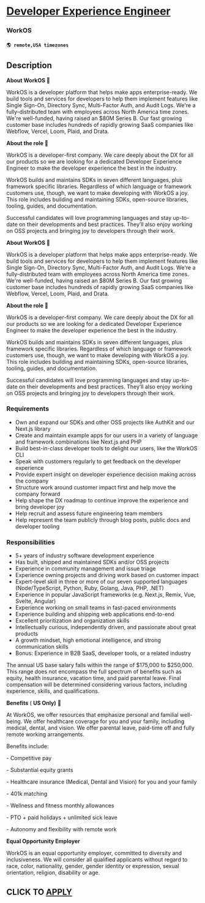 # [Developer Experience Engineer](https://www.remotewlb.com/apply/developer-experience-engineer)  
### WorkOS  
#### `🌎 remote,USA timezones`  

## Description

 **About WorkOS 🚀**

WorkOS is a developer platform that helps make apps enterprise-ready. We build tools and services for developers to help them implement features like Single Sign-On, Directory Sync, Multi-Factor Auth, and Audit Logs. We're a fully-distributed team with employees across North America time zones. We're well-funded, having raised an $80M Series B. Our fast growing customer base includes hundreds of rapidly growing SaaS companies like Webflow, Vercel, Loom, Plaid, and Drata.

  

 **About the role 💭**

WorkOS is a developer-first company. We care deeply about the DX for all our products so we are looking for a dedicated Developer Experience Engineer to make the developer experience the best in the industry.

  

WorkOS builds and maintains SDKs in seven different languages, plus framework specific libraries. Regardless of which language or framework customers use, though, we want to make developing with WorkOS a joy. This role includes building and maintaining SDKs, open-source libraries, tooling, guides, and documentation.

  

Successful candidates will love programming languages and stay up-to-date on their developments and best practices. They’ll also enjoy working on OSS projects and bringing joy to developers through their work.

  

 **About WorkOS 🚀**

WorkOS is a developer platform that helps make apps enterprise-ready. We build tools and services for developers to help them implement features like Single Sign-On, Directory Sync, Multi-Factor Auth, and Audit Logs. We're a fully-distributed team with employees across North America time zones. We're well-funded, having raised an $80M Series B. Our fast growing customer base includes hundreds of rapidly growing SaaS companies like Webflow, Vercel, Loom, Plaid, and Drata.

  

 **About the role 💭**

WorkOS is a developer-first company. We care deeply about the DX for all our products so we are looking for a dedicated Developer Experience Engineer to make the developer experience the best in the industry.

  

WorkOS builds and maintains SDKs in seven different languages, plus framework specific libraries. Regardless of which language or framework customers use, though, we want to make developing with WorkOS a joy. This role includes building and maintaining SDKs, open-source libraries, tooling, guides, and documentation.

  

Successful candidates will love programming languages and stay up-to-date on their developments and best practices. They’ll also enjoy working on OSS projects and bringing joy to developers through their work.

  

### Requirements

* Own and expand our SDKs and other OSS projects like AuthKit and our Next.js library
* Create and maintain example apps for our users in a variety of language and framework combinations like Next.js and PHP
* Build best-in-class developer tools to delight our users, like the WorkOS CLI
* Speak with customers regularly to get feedback on the developer experience
* Provide expert insight on developer experience decision making across the company
* Structure work around customer impact first and help move the company forward
* Help shape the DX roadmap to continue improve the experience and bring developer joy
* Help recruit and assess future engineering team members
* Help represent the team publicly through blog posts, public docs and developer tooling

  

### Responsibilities

* 5+ years of industry software development experience
* Has built, shipped and maintained SDKs and/or OSS projects
* Experience in community management and issue triage
* Experience owning projects and driving work based on customer impact
* Expert-level skill in three or more of our seven supported languages (Node/TypeScript, Python, Ruby, Golang, Java, PHP, .NET)
* Experience in popular JavaScript frameworks (e.g. Next.js, Remix, Vue, Svelte, Angular)
* Experience working on small teams in fast-paced environments
* Experience building and shipping web applications end-to-end
* Excellent prioritization and organization skills
* Intellectually curious, independently driven, and passionate about great products
* A growth mindset, high emotional intelligence, and strong communication skills
* Bonus: Experience in B2B SaaS, developer tools, or a related industry

  

The annual US base salary falls within the range of $175,000 to $250,000. This range does not encompass the full spectrum of benefits such as equity, health insurance, vacation time, and paid parental leave. Final compensation will be determined considering various factors, including experience, skills, and qualifications.

  

 **Benefits** ( **US Only)** 💖

At WorkOS, we offer resources that emphasize personal and familial well-being. We offer healthcare coverage for you and your family, including medical, dental, and vision. We offer parental leave, paid-time off and fully remote working arrangements.

  

Benefits include:

\- Competitive pay

\- Substantial equity grants

\- Healthcare insurance (Medical, Dental and Vision) for you and your family

\- 401k matching

\- Wellness and fitness monthly allowances

\- PTO + paid holidays + unlimited sick leave

\- Autonomy and flexibility with remote work

  

 **Equal Opportunity Employer**

WorkOS is an equal opportunity employer, committed to diversity and inclusiveness. We will consider all qualified applicants without regard to race, color, nationality, gender, gender identity or expression, sexual orientation, religion, disability or age.

  

  
## CLICK TO [APPLY](https://www.remotewlb.com/apply/developer-experience-engineer)

